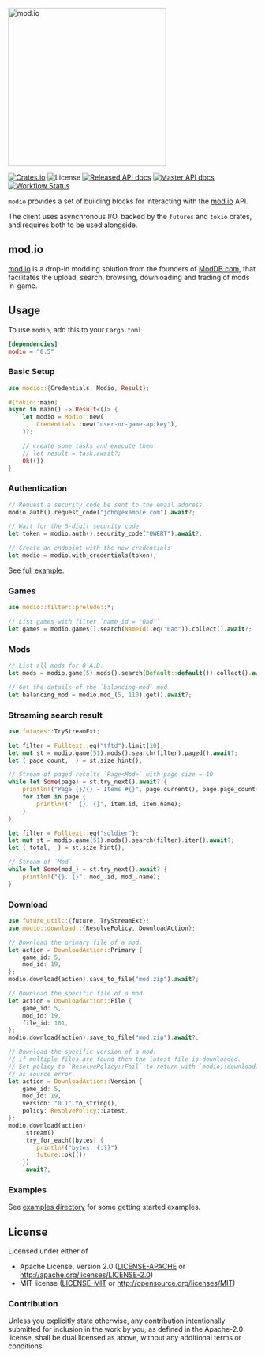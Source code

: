 <a href="https://mod.io"><img src="https://github.com/nickelc/modio-rs/raw/master/header.png" alt="mod.io" width="320"/></a>

[![Crates.io][crates-badge]][crates-url]
![License][license-badge]
[![Released API docs][docs-badge]][docs-url]
[![Master API docs][master-docs-badge]][master-docs-url]
[![Workflow Status][workflow-badge]][actions-url]

[crates-badge]: https://img.shields.io/crates/v/modio.svg
[crates-url]: https://crates.io/crates/modio
[docs-badge]: https://docs.rs/modio/badge.svg
[docs-url]: https://docs.rs/modio
[license-badge]: https://img.shields.io/crates/l/modio.svg
[master-docs-badge]: https://img.shields.io/badge/docs-master-green.svg
[master-docs-url]: https://nickelc.github.io/modio-rs/master/
[workflow-badge]: https://github.com/nickelc/modio-rs/workflows/ci/badge.svg
[actions-url]: https://github.com/nickelc/modio-rs/actions

`modio` provides a set of building blocks for interacting with the [mod.io](https://mod.io) API.

The client uses asynchronous I/O, backed by the `futures` and `tokio` crates, and requires both to be used alongside.

## mod.io
[mod.io](https://mod.io) is a drop-in modding solution from the founders of [ModDB.com](https://www.moddb.com),
that facilitates the upload, search, browsing, downloading and trading of mods in-game.

## Usage

To use `modio`, add this to your `Cargo.toml`
```toml
[dependencies]
modio = "0.5"
```

### Basic Setup
```rust
use modio::{Credentials, Modio, Result};

#[tokio::main]
async fn main() -> Result<()> {
    let modio = Modio::new(
        Credentials::new("user-or-game-apikey"),
    )?;

    // create some tasks and execute them
    // let result = task.await?;
    Ok(())
}
```

### Authentication
```rust
// Request a security code be sent to the email address.
modio.auth().request_code("john@example.com").await?;

// Wait for the 5-digit security code
let token = modio.auth().security_code("QWERT").await?;

// Create an endpoint with the new credentials
let modio = modio.with_credentials(token);
```
See [full example](examples/auth.rs).

### Games
```rust
use modio::filter::prelude::*;

// List games with filter `name_id = "0ad"`
let games = modio.games().search(NameId::eq("0ad")).collect().await?;
```

### Mods
```rust
// List all mods for 0 A.D.
let mods = modio.game(5).mods().search(Default::default()).collect().await?;

// Get the details of the `balancing-mod` mod
let balancing_mod = modio.mod_(5, 110).get().await?;
```

### Streaming search result
```rust
use futures::TryStreamExt;

let filter = Fulltext::eq("tftd").limit(10);
let mut st = modio.game(51).mods().search(filter).paged().await?;
let (_page_count, _) = st.size_hint();

// Stream of paged results `Page<Mod>` with page size = 10
while let Some(page) = st.try_next().await? {
    println!("Page {}/{} - Items #{}", page.current(), page.page_count(), page.len());
    for item in page {
        println!("  {}. {}", item.id, item.name);
    }
}

let filter = Fulltext::eq("soldier");
let mut st = modio.game(51).mods().search(filter).iter().await?;
let (_total, _) = st.size_hint();

// Stream of `Mod`
while let Some(mod_) = st.try_next().await? {
    println!("{}. {}", mod_.id, mod_.name);
}
```

### Download
```rust
use future_util::{future, TryStreamExt};
use modio::download::{ResolvePolicy, DownloadAction};

// Download the primary file of a mod.
let action = DownloadAction::Primary {
    game_id: 5,
    mod_id: 19,
};
modio.download(action).save_to_file("mod.zip").await?;

// Download the specific file of a mod.
let action = DownloadAction::File {
    game_id: 5,
    mod_id: 19,
    file_id: 101,
};
modio.download(action).save_to_file("mod.zip").await?;

// Download the specific version of a mod.
// if multiple files are found then the latest file is downloaded.
// Set policy to `ResolvePolicy::Fail` to return with `modio::download::Error::MultipleFilesFound`
// as source error.
let action = DownloadAction::Version {
    game_id: 5,
    mod_id: 19,
    version: "0.1".to_string(),
    policy: ResolvePolicy::Latest,
};
modio.download(action)
    .stream()
    .try_for_each(|bytes| {
        println!("bytes: {:?}")
        future::ok(())
    })
    .await?;
```

### Examples

See [examples directory](examples/) for some getting started examples.

## License

Licensed under either of

- Apache License, Version 2.0 ([LICENSE-APACHE](LICENSE-APACHE) or http://apache.org/licenses/LICENSE-2.0)
- MIT license ([LICENSE-MIT](LICENSE-MIT) or http://opensource.org/licenses/MIT)

### Contribution

Unless you explicitly state otherwise, any contribution intentionally submitted for inclusion in the work by you,
as defined in the Apache-2.0 license, shall be dual licensed as above, without any additional terms or conditions.
